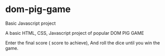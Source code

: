 # dom-pig-game
Basic Javascript project

A basic HTML, CSS, Javascript project of popular DOM PIG GAME 

Enter the final score ( score to achieve),
And roll the dice until you win the game.
